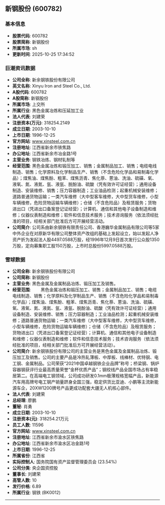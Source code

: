 ## 新钢股份 (600782)

### 基本信息

- **股票代码**: 600782
- **股票简称**: 新钢股份
- **所属市场**: sh
- **更新时间**: 2025-10-25 17:34:52

### 巨潮资讯数据

- **公司全称**: 新余钢铁股份有限公司
- **英文名称**: Xinyu Iron and Steel Co., Ltd.
- **A股代码**: 600782
- **A股简称**: 新钢股份
- **所属市场**: 上交所
- **所属行业**: 黑色金属冶炼和压延加工业
- **法人代表**: 刘建荣
- **注册资本(万元)**: 318254.2149
- **成立日期**: 2003-10-10
- **上市日期**: 1996-12-25
- **官方网站**: www.xinsteel.com.cn
- **注册地址**: 江西省新余市铁焦路
- **办公地址**: 江西省新余市冶金路1号
- **主营业务**: 钢铁冶炼、钢材轧制等
- **经营范围**: 黑色金属冶炼和锻压加工、销售；金属制品加工、销售；电缆电线制造、销售；化学原料及化学制品生产、销售（不含危险化学品和易制毒化学品）；煤焦油、煤焦酚、粗苯、煤焦沥青、焦化萘、蒽油、洗油、硫磺、氧、液氧、氮、液氮、氩、液氩、脱酚油、硫酸（凭有效许可证经营）；通用设备制造、安装维修、销售；压力容器制造；工业油品检测；起重机械安装维修；道路普通货物运输；一类汽车维修（大中型客车维修，大中型货车维修，小型车辆维修，危险货物运输车辆维修）；仓储（不含危险品）及租赁服务；货物进出口（凭进出口备案登记证经营）；计算机、通信和其他电子设备制造和维修；仪器仪表制造和维修；软件和信息技术服务；技术咨询服务（依法须经批准的项目，经相关部门批准后方可开展经营活动。
- **公司简介**: 公司系由新余钢铁有限责任公司、香港巍华金属制品有限公司等5家中外企业在对原新华有限公司整体资产改组的基础上发起设立，始以发起人净资产折为发起法人股4497.0588万股，经1996年12月9日首次发行公众股1350万股，定向募集职工股150万股，上市时总股份5997.0588万股。

### 雪球数据

- **公司全称**: 新余钢铁股份有限公司
- **公司简称**: 新钢股份
- **主营业务**: 黑色金属及金属制品冶炼、锻压加工及销售。
- **经营范围**: 　　黑色金属冶炼和锻压加工、销售；金属制品加工、销售；电缆电线制造、销售；化学原料及化学制品生产、销售（不含危险化学品和易制毒化学品）；煤焦油、煤焦酚、粗苯、煤焦沥青、焦化萘、蒽油、洗油、硫磺、氧、液氧、氮、液氮、氩、液氩、脱酚油、硫酸（凭有效许可证经营）；通用设备制造、安装维修、销售；压力容器制造；工业油品检测；起重机械安装维修；道路普通货物运输；一类汽车维修（大中型客车维修，大中型货车维修，小型车辆维修，危险货物运输车辆维修）；仓储（不含危险品）及租赁服务；货物进出口（凭进出口备案登记证经营）；计算机、通信和其他电子设备制造和维修；仪器仪表制造和维修；软件和信息技术服务；技术咨询服务（依法须经批准的项目，经相关部门批准后方可开展经营活动）。
- **公司简介**: 新余钢铁股份有限公司的主营业务是黑色金属及金属制品冶炼、锻压加工及销售。公司的主要产品是冷热轧薄板、中厚板、线棒材、优特钢、电工钢、金属制品。公司荣获“2021中国卓越钢铁企业品牌”称号；桥梁钢、锅炉容器钢获评行业最高质量荣誉“金杯优质产品”；钢绞线产品全国市场占有率稳居第二。在高端电工钢领域，公司成功研发0.1mm极薄规格宽幅产品，新能源汽车用高牌号电工钢产销量跻身全国三强，稳定供货比亚迪、小鹏等主流新能源车企，20XW1200牌号产品更成功配套大疆无人机核心部件。
- **法人代表**: 刘建荣
- **总经理**: 廖鹏
- **董秘**: 肖勇
- **成立日期**: 2003-10-10
- **注册资本(元)**: 318254.21万元
- **员工人数**: 11596
- **官方网站**: www.xinsteel.com.cn
- **注册地址**: 江西省新余市渝水区铁焦路
- **办公地址**: 江西省新余市渝水区冶金路1号
- **上市日期**: 1996-12-25
- **所属省份**: 江西省
- **实际控制人**: 国务院国有资产监督管理委员会 (23.54%)
- **公司分类**: 央企国资控股
- **董事长**: 刘建荣
- **高管人数**: 10
- **发行价格**: 6.89
- **所属行业**: 钢铁 (BK0012)

---